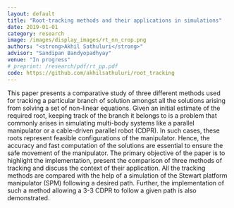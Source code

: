 ```yaml
---
layout: default
title: "Root-tracking methods and their applications in simulations"
date: 2019-01-01
category: research
image: /images/display_images/rt_nn_crop.png
authors: "<strong>Akhil Sathuluri</strong>"
advisor: "Sandipan Bandyopadhyay"
venue: "In progress"
# preprint: /research/pdf/rt_pp.pdf
code: https://github.com/akhilsathuluri/root_tracking
---
```

This paper presents a comparative study of three different methods used for tracking a particular branch of solution amongst all the solutions arising from solving a set of non-linear equations. Given an initial estimate of the required root, keeping track of the branch it belongs to is a problem that commonly arises in simulating multi-body systems like a parallel manipulator or a cable-driven parallel robot (CDPR). In such cases, these roots represent feasible configurations of the manipulator. Hence, the accuracy and fast computation of the solutions are essential to ensure the safe movement of the manipulator. The primary objective of the paper is to highlight the implementation, present the comparison of three methods of tracking and discuss the context of their application. All the tracking methods are compared with the help of a simulation of the Stewart platform manipulator (SPM) following a desired path. Further, the implementation of such a method allowing a 3-3 CDPR to follow a given path is also demonstrated.
